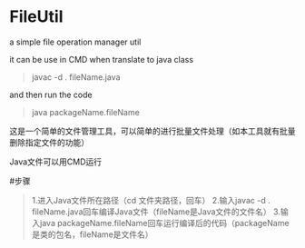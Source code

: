 # FileUtil
a simple file operation manager util

it can be use in CMD when translate to java class


>javac -d . fileName.java


and then run the code

>java packageName.fileName



这是一个简单的文件管理工具，可以简单的进行批量文件处理（如本工具就有批量删除指定文件的功能）

Java文件可以用CMD运行

#步骤
>1.进入Java文件所在路径（cd 文件夹路径，回车）
>2.输入javac -d . fileName.java回车编译Java文件（fileName是Java文件的文件名）
>3.输入java packageName.fileName回车运行编译后的代码（packageName是类的包名，fileName是文件名）
